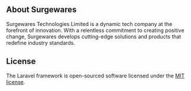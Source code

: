 ## About Surgewares

Surgewares Technologies Limited is a dynamic tech company at the forefront of innovation. With a relentless commitment to creating positive change, Surgewares develops cutting-edge solutions and products that redefine industry standards.

## License

The Laravel framework is open-sourced software licensed under the [MIT license](https://opensource.org/licenses/MIT).
